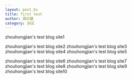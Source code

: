```yaml
---
layout: post_bs
title: first test
author: 周红建
category: 测试
---
```

zhouhongjian's test blog site1


zhouhongjian's test blog site2
zhouhongjian's test blog site3
zhouhongjian's test blog site4
zhouhongjian's test blog site5

zhouhongjian's test blog site6
zhouhongjian's test blog site7
zhouhongjian's test blog site8
zhouhongjian's test blog site9
zhouhongjian's test blog site10